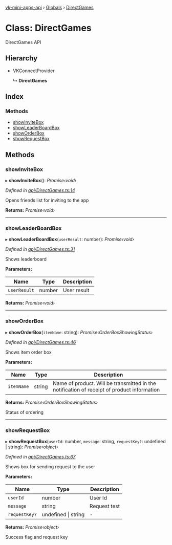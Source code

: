 [vk-mini-apps-api](../README.md) › [Globals](../globals.md) › [DirectGames](directgames.md)

# Class: DirectGames

DirectGames API

## Hierarchy

* VKConnectProvider

  ↳ **DirectGames**

## Index

### Methods

* [showInviteBox](directgames.md#showinvitebox)
* [showLeaderBoardBox](directgames.md#showleaderboardbox)
* [showOrderBox](directgames.md#showorderbox)
* [showRequestBox](directgames.md#showrequestbox)

## Methods

###  showInviteBox

▸ **showInviteBox**(): *Promise‹void›*

*Defined in [api/DirectGames.ts:14](https://github.com/VKCOM/vk-mini-apps-api/blob/b7a8e9b/src/api/DirectGames.ts#L14)*

Opens friends list for inviting to the app

**Returns:** *Promise‹void›*

___

###  showLeaderBoardBox

▸ **showLeaderBoardBox**(`userResult`: number): *Promise‹void›*

*Defined in [api/DirectGames.ts:31](https://github.com/VKCOM/vk-mini-apps-api/blob/b7a8e9b/src/api/DirectGames.ts#L31)*

Shows leaderboard

**Parameters:**

Name | Type | Description |
------ | ------ | ------ |
`userResult` | number | User result  |

**Returns:** *Promise‹void›*

___

###  showOrderBox

▸ **showOrderBox**(`itemName`: string): *Promise‹OrderBoxShowingStatus›*

*Defined in [api/DirectGames.ts:46](https://github.com/VKCOM/vk-mini-apps-api/blob/b7a8e9b/src/api/DirectGames.ts#L46)*

Shows item order box

**Parameters:**

Name | Type | Description |
------ | ------ | ------ |
`itemName` | string | Name of product. Will be transmitted in the notification of receipt of product information |

**Returns:** *Promise‹OrderBoxShowingStatus›*

Status of ordering

___

###  showRequestBox

▸ **showRequestBox**(`userId`: number, `message`: string, `requestKey?`: undefined | string): *Promise‹object›*

*Defined in [api/DirectGames.ts:67](https://github.com/VKCOM/vk-mini-apps-api/blob/b7a8e9b/src/api/DirectGames.ts#L67)*

Shows box for sending request to the user

**Parameters:**

Name | Type | Description |
------ | ------ | ------ |
`userId` | number | User Id |
`message` | string | Request test |
`requestKey?` | undefined &#124; string | - |

**Returns:** *Promise‹object›*

Success flag and request key
